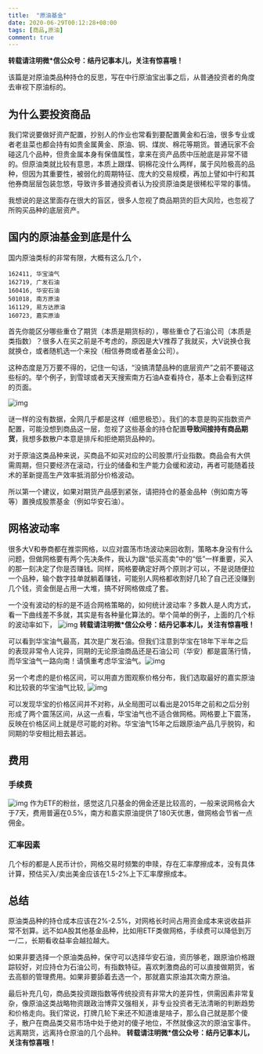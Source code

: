 ```yaml
---
title:  "原油基金"
date: 2020-06-29T00:12:28+08:00
tags: [商品,原油]
comment: true
---
```

**转载请注明微*信公众号：结丹记事本儿，关注有惊喜哦！**

该篇是对原油类品种持仓的反思，写在中行原油宝出事之后，从普通投资者的角度去审视下原油标的。

## 为什么要投资商品
我们常说要做好资产配置，抄别人的作业也常看到要配置黄金和石油，很多专业或者老韭菜也都会持有如贵金属黄金、原油、铜、煤炭、棉花等期货。普通玩家不会碰这几个品种，但贵金属本身有保值属性，拿来在资产品质中压舱底是非常不错的。但原油类就比较有意思，本质上跟煤、铜棉花没什么两样，属于风险极高的品种，但因为其重要性，被弱化的周期特征、庞大的交易规模，再加上譬如中行和其他券商层层包装忽悠，导致许多普通投资者认为投资原油类是很稀松平常的事情。

我想说的是这里面存在很大的盲区，很多人忽视了商品期货的巨大风险，也忽视了所购买品种的底层资产。

## 国内的原油基金到底是什么
国内原油类标的非常有限，大概有这么几个，

```
162411, 华宝油气
162719, 广发石油
160416, 华安石油
501018, 南方原油
161129, 易方达原油
160723, 嘉实原油
```

首先你能区分哪些重仓了期货（本质是期货标的），哪些重仓了石油公司（本质是类指数）？很多人在买之前是不考虑的，原因是大V推荐了我就买，大V说换仓我就换仓，或者随机选一个来投（相信券商或者基金公司）。

这种态度是万万要不得的，记住一句话，“没搞清楚品种的底层资产”之前不要碰这些标的。举个例子，到雪球或者天天搜索南方石油A查看持仓，基本上会看到这样的页面。

![img](..\\static\images\Snipaste_2020-04-25_17-53-31.png)

谜一样的没有数据，全网几乎都是这样（细思极恐）。我们的本意是购买指数资产配置，可能没想到商品这一层，忽视了这些基金的持仓配置**导致间接持有商品期货**，我想多数散户本意是排斥和拒绝期货品种的。

对于原油这类品种来说，买商品不如买对应的公司股票/行业指数。商品会有大供需周期，但只要经济在滚动，行业的储备和生产能力会缓和波动，再者可能随着技术的革新提高生产效率抵消部分价格波动。

所以第一个建议，如果对期货产品感到紧张，请把持仓的基金品种（例如南方等等）置换成股票基金（例如华安石油）。

## 网格波动率
很多大V和券商都在推崇网格，以应对震荡市场波动来回收割，策略本身没有什么问题，但做网格要有两个先决条件，我认为跟“低买高卖”中的“低”一样重要，买入的那一刻决定了你是否赚钱。同样，网格要确定好两个原则才可以，不是说随便拉一个品种，输个数字挂单就躺着赚钱，可能别人网格都收割好几轮了自己还没赚到几个钱，资金倒是占用一大堆，搞不好网格做成了套。

一个没有波动的标的是不适合网格策略的，如何统计波动率？多数人是人肉方式，看一下曲线差不多就，其实是有各种量化算法的。举个简单的例子，上面的几个标的波动率如下，
![img](..\\static\images\Snipaste_2020-04-25_18-10-44.png)
**转载请注明微*信公众号：结丹记事本儿，关注有惊喜哦！**

可以看到华宝油气最高，其次是广发石油。但我们注意到华宝在18年下半年之后的表现非常令人诧异，同期的无论原油商品还是石油公司（华安）都是震荡行情，而华宝油气一路向南！请慎重考虑华宝油气。![img](..\static\images\Snipaste_2020-04-25_22-18-50.png)

另一个考虑的是价格区间，可以用直方图观察价格分布，我们选取最好的嘉实原油和比较衰的华宝油气比较,
![img](..\\static\images\Snipaste_2020-04-25_22-17-31.png)

可以发现华宝的价格区间并不对称，从全局图可以看出是2015年之前和之后分别形成了两个震荡区间，从这一点看，华宝油气也不适合做网格。网格要上下震荡，反映在价格区间上就是尽可能的对称。华宝油气15年之后跟原油产品几乎脱钩，和同期的华安相比相去甚远。

## 费用
### 手续费
![img](..\\static\images\Snipaste_2020-04-25_22-24-19.png)
作为ETF的粉丝，感觉这几只基金的佣金还是比较高的，一般来说网格会大于7天，费用普遍在0.5%，南方和嘉实原油提供了180天优惠，做网格会节省一点佣金。

### 汇率因素
几个标的都是人民币计价，网格交易时频繁的申赎，存在汇率摩擦成本，没有具体计算，预估买入/卖出美金应该在1.5-2%上下汇率摩擦成本。

## 总结
原油类品种的持仓成本应该在2%-2.5%，对网格长时间占用资金成本来说收益非常不划算。远不如A股其他基金品种，比如用ETF类做网格，手续费可以降低到万一/二，长期看收益率会越拉越大。

如果非要选择一个原油类品种，保守可以选择华安石油，资历够老，跟原油价格跟踪较好，对应持仓为石油公司，有指数特征。喜欢刺激商品的可以直接做期货，省去高额的管理费用。如果非要舔着去选一个，那就嘉实原油其次南方原油。

最后补充几句，商品类投资跟指数等传统投资有非常大的差异性，供需因素非常复杂，像原油这类战略物资跟政治博弈又强相关，非专业投资者无法清晰的判断趋势和价格走向。我们常说，打牌几轮下来还不知道谁是啥子，那么自己就是那个傻子，散户在商品类交易市场中处于绝对的傻子地位，不然就像这次的原油宝事件。远离期货，远离持仓原油的几个品种。
**转载请注明微*信公众号：结丹记事本儿，关注有惊喜哦！**
